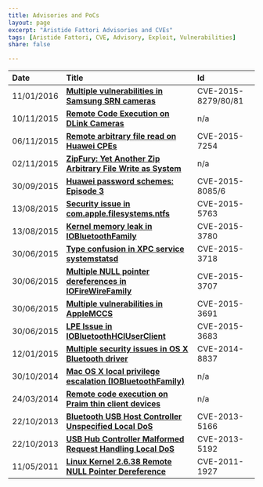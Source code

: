 ```yaml
---
title: Advisories and PoCs
layout: page
excerpt: "Aristide Fattori Advisories and CVEs"
tags: [Aristide Fattori, CVE, Advisory, Exploit, Vulnerabilities]
share: false

---
```



| Date       | Title                                                                                                                                        | Id                  |
| :--------- | :------------------------------------------------------------------------------------------------------------------------------------------- | :------------------ |
| 11/01/2016 | [**Multiple vulnerabilities in Samsung SRN cameras**](http://blog.emaze.net/2016/01/multiple-vulnerabilities-samsung-srn.html)               | CVE-2015-8279/80/81 |
| 10/11/2015 | [**Remote Code Execution on DLink Cameras**](https://github.com/ud2/advisories/tree/master/embedded/dlink/nocve-2015-0002)                   | n/a                 |
| 06/11/2015 | [**Remote arbitrary file read on Huawei CPEs**](https://github.com/ud2/advisories/tree/master/embedded/huawei/cve-2015-7254)                 | CVE-2015-7254       |
| 02/11/2015 | [**ZipFury: Yet Another Zip Arbitrary File Write as System**](https://github.com/ud2/advisories/tree/master/android/samsung/nocve-2015-0001) | n/a                 |
| 30/09/2015 | [**Huawei password schemes: Episode 3**](http://blog.emaze.net/2015/09/huawei-password-schemes-episode-3.html)                               | CVE-2015-8085/6     |
| 13/08/2015 | [**Security issue in com.apple.filesystems.ntfs**](https://github.com/ud2/advisories/tree/master/osx/cve-2015-5763)                          | CVE-2015-5763       |
| 13/08/2015 | [**Kernel memory leak in IOBluetoothFamily**](https://github.com/ud2/advisories/tree/master/osx/cve-2015-3780)                               | CVE-2015-3780       |
| 30/06/2015 | [**Type confusion in XPC service systemstatsd**](https://github.com/ud2/advisories/tree/master/osx/cve-2015-3718)                            | CVE-2015-3718       |
| 30/06/2015 | [**Multiple NULL pointer dereferences in IOFireWireFamily**](https://github.com/ud2/advisories/tree/master/osx/cve-2015-3707)                | CVE-2015-3707       |
| 30/06/2015 | [**Multiple vulnerabilities in AppleMCCS**](https://github.com/ud2/advisories/tree/master/osx/cve-2015-3691)                                 | CVE-2015-3691       |
| 30/06/2015 | [**LPE Issue in IOBluetoothHCIUserClient**](https://github.com/ud2/advisories/tree/master/osx/cve-2015-3683)                                 | CVE-2015-3683       |
| 12/01/2015 | [**Multiple security issues in OS X Bluetooth driver**](https://github.com/ud2/advisories/tree/master/osx/cve-2014-8837)                     | CVE-2014-8837       |
| 30/10/2014 | [**Mac OS X local privilege escalation (IOBluetoothFamily)**](/mac-os-x-local-privilege-escalation/)                                         | n/a                 |
| 24/03/2014 | [**Remote code execution on Praim thin client devices**](http://blog.emaze.net/2014/03/remote-code-execution-on-praim-thin.html)             | n/a                 |
| 22/10/2013 | [**Bluetooth USB Host Controller Unspecified Local DoS**](http://www.osvdb.org/show/osvdb/98845)                                             | CVE-2013-5166       |
| 22/10/2013 | [**USB Hub Controller Malformed Request Handling Local DoS**](http://www.osvdb.org/show/osvdb/98871)                                         | CVE-2013-5192       |
| 11/05/2011 | [**Linux Kernel 2.6.38 Remote NULL Pointer Dereference**](/stuff/20110511-linux-null.txt)                                                    | CVE-2011-1927       |





